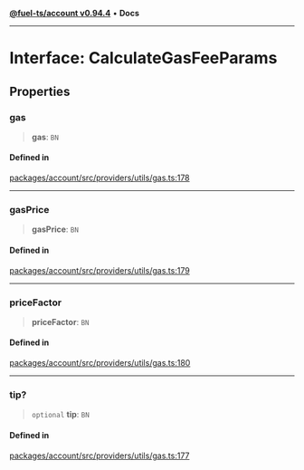 [**@fuel-ts/account v0.94.4**](../index.md) • **Docs**

***

# Interface: CalculateGasFeeParams

## Properties

### gas

> **gas**: `BN`

#### Defined in

[packages/account/src/providers/utils/gas.ts:178](https://github.com/FuelLabs/fuels-ts/blob/1179e6c5f7a6085ce05c50d65a6afd87ec8d264f/packages/account/src/providers/utils/gas.ts#L178)

***

### gasPrice

> **gasPrice**: `BN`

#### Defined in

[packages/account/src/providers/utils/gas.ts:179](https://github.com/FuelLabs/fuels-ts/blob/1179e6c5f7a6085ce05c50d65a6afd87ec8d264f/packages/account/src/providers/utils/gas.ts#L179)

***

### priceFactor

> **priceFactor**: `BN`

#### Defined in

[packages/account/src/providers/utils/gas.ts:180](https://github.com/FuelLabs/fuels-ts/blob/1179e6c5f7a6085ce05c50d65a6afd87ec8d264f/packages/account/src/providers/utils/gas.ts#L180)

***

### tip?

> `optional` **tip**: `BN`

#### Defined in

[packages/account/src/providers/utils/gas.ts:177](https://github.com/FuelLabs/fuels-ts/blob/1179e6c5f7a6085ce05c50d65a6afd87ec8d264f/packages/account/src/providers/utils/gas.ts#L177)
